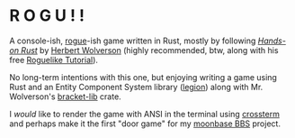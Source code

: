 # R O G U ! !

A console-ish, [rogue](https://en.wikipedia.org/wiki/Rogue_(video_game))-ish
game written in Rust, mostly by following [*Hands-on
Rust*](https://hands-on-rust.com/) by [Herbert
Wolverson](https://www.bracketproductions.com/) (highly recommended, btw, along
with his free [Roguelike
Tutorial](https://bfnightly.bracketproductions.com/rustbook/)).

No long-term intentions with this one, but enjoying writing a game using Rust
and an Entity Component System library
([legion](https://crates.io/crates/legion)) along with Mr. Wolverson's
[bracket-lib](https://crates.io/crates/bracket-lib) crate.

I *would* like to render the game with ANSI in the terminal using
[crossterm](https://crates.io/crates/crossterm) and perhaps make it the first
"door game" for my [moonbase BBS](https://github.com/sdsalyer/moonbase)
project.


